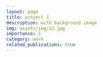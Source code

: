 ```yaml
---
layout: page
title: project 1
description: with background image
img: assets/img/12.jpg
importance: 1
category: work
related_publications: true
---
```


